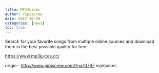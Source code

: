 ```yaml
---
title: MP3Juices
author: PipisCrew
date: 2017-10-29
categories: [news]
toc: true
---
```


Search for your favorite songs from multiple online sources and download them in the best possible quality for free.

https://www.mp3juices.cc/

origin - http://www.pipiscrew.com/?p=10767 mp3juices